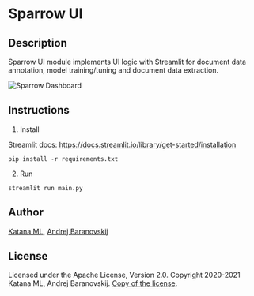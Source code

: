 # Sparrow UI

## Description

Sparrow UI module implements UI logic with Streamlit for document data annotation, model training/tuning and document data extraction.

![Sparrow Dashboard](https://github.com/katanaml/sparrow/blob/main/sparrow-ui/assets/dashboard.png)

## Instructions

1. Install

Streamlit docs:
https://docs.streamlit.io/library/get-started/installation

```
pip install -r requirements.txt
```

2. Run

```
streamlit run main.py
```

## Author

[Katana ML](https://katanaml.io), [Andrej Baranovskij](https://github.com/abaranovskis-redsamurai)

## License

Licensed under the Apache License, Version 2.0. Copyright 2020-2021 Katana ML, Andrej Baranovskij. [Copy of the license](https://github.com/katanaml/sparrow/blob/main/LICENSE).
